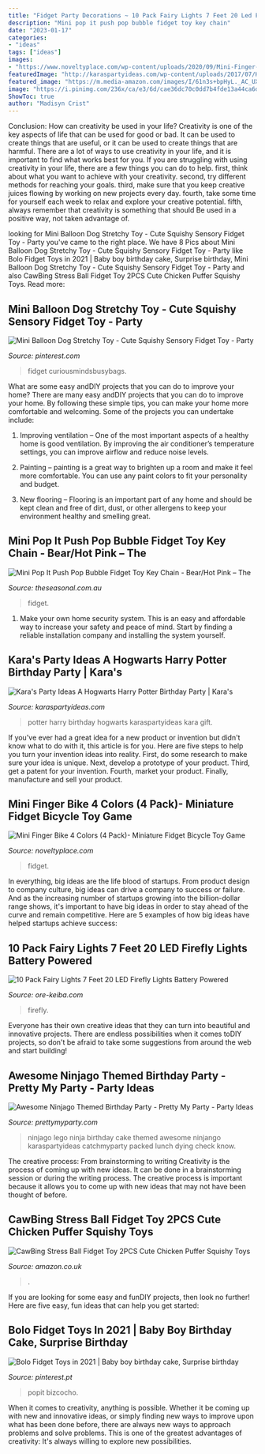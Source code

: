 ```yaml
---
title: "Fidget Party Decorations ~ 10 Pack Fairy Lights 7 Feet 20 Led Firefly Lights Battery Powered"
description: "Mini pop it push pop bubble fidget toy key chain"
date: "2023-01-17"
categories:
- "ideas"
tags: ["ideas"]
images:
- "https://www.noveltyplace.com/wp-content/uploads/2020/09/Mini-Finger-Bike-4-1024x1024.jpg"
featuredImage: "http://karaspartyideas.com/wp-content/uploads/2017/07/Hogwarts-Harry-Potter-Birthday-Party-via-Karas-Party-Ideas-KarasPartyIdeas.com35.jpg"
featured_image: "https://m.media-amazon.com/images/I/61n3s+bpHyL._AC_UX466_.jpg"
image: "https://i.pinimg.com/236x/ca/e3/6d/cae36dc70c0dd7b4fde13a44ca6d19cc.jpg?nii=t"
ShowToc: true
author: "Madisyn Crist"
---
```



Conclusion: How can creativity be used in your life?
Creativity is one of the key aspects of life that can be used for good or bad. It can be used to create things that are useful, or it can be used to create things that are harmful. There are a lot of ways to use creativity in your life, and it is important to find what works best for you. If you are struggling with using creativity in your life, there are a few things you can do to help. first, think about what you want to achieve with your creativity. second, try different methods for reaching your goals. third, make sure that you keep creative juices flowing by working on new projects every day. fourth, take some time for yourself each week to relax and explore your creative potential. fifth, always remember that creativity is something that should Be used in a positive way, not taken advantage of.

	

		
looking for Mini Balloon Dog Stretchy Toy - Cute Squishy Sensory Fidget Toy - Party you've came to the right place. We have 8 Pics about Mini Balloon Dog Stretchy Toy - Cute Squishy Sensory Fidget Toy - Party like Bolo Fidget Toys in 2021 | Baby boy birthday cake, Surprise birthday, Mini Balloon Dog Stretchy Toy - Cute Squishy Sensory Fidget Toy - Party and also CawBing Stress Ball Fidget Toy 2PCS Cute Chicken Puffer Squishy Toys. Read more:
		
    
## Mini Balloon Dog Stretchy Toy - Cute Squishy Sensory Fidget Toy - Party

<img loading=lazy src="https://i.pinimg.com/736x/7e/b5/ee/7eb5eeb6fa6d2da2171b28fef0a8a8a6.jpg" onerror="this.onerror=null;this.src='https://tse3.mm.bing.net/th?id=OIP.NizpgtIViBKFtugXBo-YjwHaGC&amp;pid=15.1';" alt="Mini Balloon Dog Stretchy Toy - Cute Squishy Sensory Fidget Toy - Party">

_Source: pinterest.com_

>fidget curiousmindsbusybags. 

	

What are some easy andDIY projects that you can do to improve your home?
There are many easy andDIY projects that you can do to improve your home. By following these simple tips, you can make your home more comfortable and welcoming. Some of the projects you can undertake include:
1. Improving ventilation – One of the most important aspects of a healthy home is good ventilation. By improving the air conditioner’s temperature settings, you can improve airflow and reduce noise levels.

2. Painting – painting is a great way to brighten up a room and make it feel more comfortable. You can use any paint colors to fit your personality and budget.

3. New flooring – Flooring is an important part of any home and should be kept clean and free of dirt, dust, or other allergens to keep your environment healthy and smelling great.

    
## Mini Pop It Push Pop Bubble Fidget Toy Key Chain - Bear/Hot Pink – The

<img loading=lazy src="https://cdn.shopify.com/s/files/1/0507/6018/8066/products/POP3_BR_HPK_580x@2x.jpg?v=1618977317" onerror="this.onerror=null;this.src='https://tse3.mm.bing.net/th?id=OIP.LgWPK8TMydOx-y3yRiUPAwHaHa&amp;pid=15.1';" alt="Mini Pop It Push Pop Bubble Fidget Toy Key Chain - Bear/Hot Pink – The">

_Source: theseasonal.com.au_

>fidget. 

	

1. Make your own home security system. This is an easy and affordable way to increase your safety and peace of mind. Start by finding a reliable installation company and installing the system yourself.

    
## Kara&#039;s Party Ideas A Hogwarts Harry Potter Birthday Party | Kara&#039;s

<img loading=lazy src="http://karaspartyideas.com/wp-content/uploads/2017/07/Hogwarts-Harry-Potter-Birthday-Party-via-Karas-Party-Ideas-KarasPartyIdeas.com35.jpg" onerror="this.onerror=null;this.src='https://tse4.mm.bing.net/th?id=OIP.VfLpMGEWxme2vazaaNe3dgHaJ3&amp;pid=15.1';" alt="Kara&#039;s Party Ideas A Hogwarts Harry Potter Birthday Party | Kara&#039;s">

_Source: karaspartyideas.com_

>potter harry birthday hogwarts karaspartyideas kara gift. 

	

If you've ever had a great idea for a new product or invention but didn't know what to do with it, this article is for you. Here are five steps to help you turn your invention ideas into reality. First, do some research to make sure your idea is unique. Next, develop a prototype of your product. Third, get a patent for your invention. Fourth, market your product. Finally, manufacture and sell your product.

    
## Mini Finger Bike 4 Colors (4 Pack)- Miniature Fidget Bicycle Toy Game

<img loading=lazy src="https://www.noveltyplace.com/wp-content/uploads/2020/09/Mini-Finger-Bike-4-1024x1024.jpg" onerror="this.onerror=null;this.src='https://tse3.mm.bing.net/th?id=OIP.CCWfrxgj_R8kwVqMtshWCAHaHa&amp;pid=15.1';" alt="Mini Finger Bike 4 Colors (4 Pack)- Miniature Fidget Bicycle Toy Game">

_Source: noveltyplace.com_

>fidget. 

	

In everything, big ideas are the life blood of startups. From product design to company culture, big ideas can drive a company to success or failure. And as the increasing number of startups growing into the billion-dollar range shows, it's important to have big ideas in order to stay ahead of the curve and remain competitive. Here are 5 examples of how big ideas have helped startups achieve success: 
    
## 10 Pack Fairy Lights 7 Feet 20 LED Firefly Lights Battery Powered

<img loading=lazy src="https://images-na.ssl-images-amazon.com/images/I/81B5fb65FUL._SL1500_.jpg" onerror="this.onerror=null;this.src='https://tse2.mm.bing.net/th?id=OIP.vwRpEGGOrufvTRpH5DqgKQHaHa&amp;pid=15.1';" alt="10 Pack Fairy Lights 7 Feet 20 LED Firefly Lights Battery Powered">

_Source: ore-keiba.com_

>firefly. 

	

Everyone has their own creative ideas that they can turn into beautiful and innovative projects. There are endless possibilities when it comes toDIY projects, so don't be afraid to take some suggestions from around the web and start building!

    
## Awesome Ninjago Themed Birthday Party - Pretty My Party - Party Ideas

<img loading=lazy src="https://cdn.shortpixel.ai/client/q_glossy,ret_img,w_650/https://www.prettymyparty.com/wp-content/uploads/2017/10/ninjago-birthday-cake-2.jpg" onerror="this.onerror=null;this.src='https://tse1.mm.bing.net/th?id=OIP.yV2X3NfSQHYO93sjI0Sy3gHaLH&amp;pid=15.1';" alt="Awesome Ninjago Themed Birthday Party - Pretty My Party - Party Ideas">

_Source: prettymyparty.com_

>ninjago lego ninja birthday cake themed awesome ninjango karaspartyideas catchmyparty packed lunch dying check know. 

	

The creative process: From brainstorming to writing
Creativity is the process of coming up with new ideas. It can be done in a brainstorming session or during the writing process. The creative process is important because it allows you to come up with new ideas that may not have been thought of before.

    
## CawBing Stress Ball Fidget Toy 2PCS Cute Chicken Puffer Squishy Toys

<img loading=lazy src="https://m.media-amazon.com/images/I/61n3s+bpHyL._AC_UX466_.jpg" onerror="this.onerror=null;this.src='https://tse4.mm.bing.net/th?id=OIP.7LbiNNfV8up39-Cd22ofMAAAAA&amp;pid=15.1';" alt="CawBing Stress Ball Fidget Toy 2PCS Cute Chicken Puffer Squishy Toys">

_Source: amazon.co.uk_

>. 

	

If you are looking for some easy and funDIY projects, then look no further! Here are five easy, fun ideas that can help you get started: 

    
## Bolo Fidget Toys In 2021 | Baby Boy Birthday Cake, Surprise Birthday

<img loading=lazy src="https://i.pinimg.com/236x/ca/e3/6d/cae36dc70c0dd7b4fde13a44ca6d19cc.jpg?nii=t" onerror="this.onerror=null;this.src='https://tse1.mm.bing.net/th?id=OIP.Oso67PAlKd81vdNkRKc6ZgAAAA&amp;pid=15.1';" alt="Bolo Fidget Toys in 2021 | Baby boy birthday cake, Surprise birthday">

_Source: pinterest.pt_

>popit bizcocho. 

	

When it comes to creativity, anything is possible. Whether it be coming up with new and innovative ideas, or simply finding new ways to improve upon what has been done before, there are always new ways to approach problems and solve problems. This is one of the greatest advantages of creativity: It's always willing to explore new possibilities.

